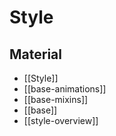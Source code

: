 # Style

## Material

- [[Style]]
- [[base-animations]]
- [[base-mixins]]
- [[base]]
- [[style-overview]]
